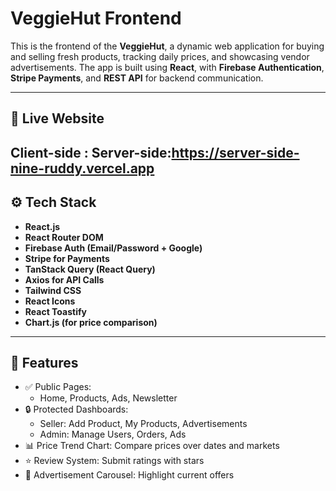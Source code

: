 # VeggieHut Frontend

This is the frontend of the **VeggieHut**, a dynamic web application for buying and selling fresh products, tracking daily prices, and showcasing vendor advertisements. The app is built using **React**, with **Firebase Authentication**, **Stripe Payments**, and **REST API** for backend communication.

---

## 🔗 Live Website
 Client-side :
 Server-side:https://server-side-nine-ruddy.vercel.app
---

## ⚙️ Tech Stack

- **React.js**
- **React Router DOM**
- **Firebase Auth (Email/Password + Google)**
- **Stripe for Payments**
- **TanStack Query (React Query)**
- **Axios for API Calls**
- **Tailwind CSS**
- **React Icons**
- **React Toastify**
- **Chart.js (for price comparison)**

---

## 🚀 Features

- ✅ Public Pages:
  - Home, Products, Ads, Newsletter
- 🔒 Protected Dashboards:
  - Seller: Add Product, My Products, Advertisements
  - Admin: Manage Users, Orders, Ads
- 📊 Price Trend Chart: Compare prices over dates and markets
- ⭐ Review System: Submit ratings with stars
- 🎯 Advertisement Carousel: Highlight current offers




